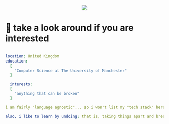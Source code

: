 <p align="center">
  <img src="https://capsule-render.vercel.app/api?type=waving&height=300&color=timeAuto&text=hey,%20i'm%20Adam!&textBg=false&desc=and%20i'm%20probably%20building%20something%20random%20:)&descAlign=52&descAlignY=65"/>
</p>

# 🫡 take a look around if you are interested
```yaml

location: United Kingdom
education:
  [
    "Computer Science at The University of Manchester"
  ]

  interests:
  [
    "anything that can be broken"
  ]

i am fairly "language agnostic"... so i won't list my "tech stack" here (because there isn't one)

also, i like to learn by undoing: that is, taking things apart and breaking them so that i see how they work
```
<!--
**AlyScript/AlyScript** is a ✨ _special_ ✨ repository because its `README.md` (this file) appears on your GitHub profile.

Here are some ideas to get you started:


- 🔭 I’m currently working on ...
- 🌱 I’m currently learning ...
- 👯 I’m looking to collaborate on ...
- 🤔 I’m looking for help with ...
- 💬 Ask me about ...
- 📫 How to reach me: ...
- 😄 Pronouns: ...
- ⚡ Fun fact: ...
-->
